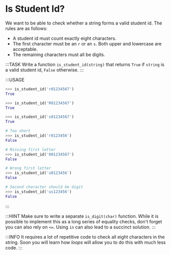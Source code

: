 # Is Student Id?

We want to be able to check whether a string forms a valid student id.
The rules are as follows:

* A student id must count exactly eight characters.
* The first character must be an `r` or an `s`.
  Both upper and lowercase are acceptable.
* The remaining characters must all be digits.

:::TASK
Write a function `is_student_id(string)` that returns `True` if `string` is a valid student id, `False` otherwise.
:::

:::USAGE

```python
>>> is_student_id('r01234567')
True

>>> is_student_id('R01234567')
True

>>> is_student_id('s01234567')
True

# Too short
>>> is_student_id('r0123456')
False

# Missing first letter
>>> is_student_id('001234567')
False

# Wrong first letter
>>> is_student_id('u0123456')
False

# Second character should be digit
>>> is_student_id('us123456')
False
```

:::

:::HINT
Make sure to write a separate `is_digit(char)` function.
While it is possible to implement this as a long series of equality checks, don't forget you can also rely on `<=`.
Using `in` can also lead to a succinct solution.
:::

:::INFO
It requires a lot of repetitive code to check all eight characters in the string.
Soon you will learn how *loops* will allow you to do this with much less code.
:::
